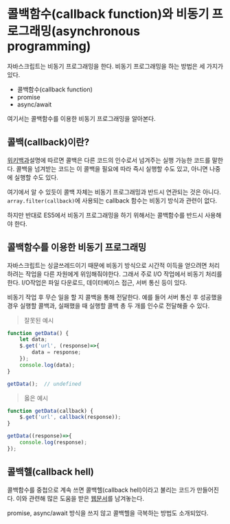 # 콜백함수(callback function)와 비동기 프로그래밍(asynchronous programming)
자바스크립트는 비동기 프로그래밍을 한다. 비동기 프로그래밍을 하는 방법은 세 가지가 있다. 
* 콜백함수(callback function)
* promise
* async/await

여기서는 콜백함수를 이용한 비동기 프로그래밍을 알아본다.

## 콜백(callback)이란?
[위키백과](ㅅ)설명에 따르면 콜백은 다른 코드의 인수로서 넘겨주는 실행 가능한 코드를 말한다. 콜백을 넘겨받는 코드는 이 콜백을 필요에 따라 즉시 실행할 수도 있고, 아니면 나중에 실행할 수도 있다.

여기에서 알 수 있듯이 콜백 자체는 비동기 프로그래밍과 반드시 연관되는 것은 아니다. `array.filter(callback)`에 사용되는 callback 함수는 비동기 방식과 관련이 없다. 

하지만 반대로 ES5에서 비동기 프로그래밍을 하기 위해서는 콜백함수를 반드시 사용해야 한다.

## 콜백함수를 이용한 비동기 프로그래밍
자바스크립트는 싱글쓰레드이기 때문에 비동기 방식으로 시간적 이득을 얻으려면 처리하려는 작업을 다른 자원에게 위임해줘야한다. 그래서 주로 I/O 작업에서 비동기 처리를 한다. I/O작업은 파일 다운로드, 데이터베이스 접근, 서버 통신 등이 있다.

비동기 작업 후 무슨 일을 할 지 콜백을 통해 전달한다. 예를 들어 서버 통신 후 성공했을 경우 실행할 콜백과, 실패했을 때 실행할 콜백 총 두 개를 인수로 전달해줄 수 있다.

> 잘못된 예시
```javascript
function getData() {
	let data;
	$.get('url', (response)=>{
		data = response;
	});
	console.log(data);
}

getData();  // undefined
```

> 옳은 예시
```javascript
function getData(callback) {
	$.get('url', callback(response));
}

getData((response)=>{
	console.log(response);
});
```

## 콜백헬(callback hell)
콜백함수를 중첩으로 계속 쓰면 콜백헬(callback hell)이라고 불리는 코드가 만들어진다. 이와 관련해 많은 도움을 받은 [웹문서](ㅇ)를 남겨놓는다. 

promise, async/await 방식을 쓰지 않고 콜백헬을 극복하는 방법도 소개되었다.

